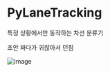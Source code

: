 # PyLaneTracking
특정 상황에서만 동작하는 차선 분류기

초안 짜다가 귀찮아서 던짐

![image](https://github.com/dodoeon/PyLaneTracking/assets/92867017/10253770-f015-4764-9e57-afbcac2c36c6)
